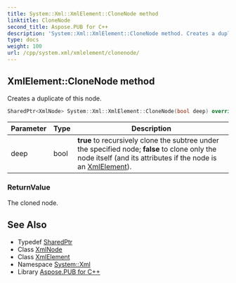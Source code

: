 ```yaml
---
title: System::Xml::XmlElement::CloneNode method
linktitle: CloneNode
second_title: Aspose.PUB for C++
description: 'System::Xml::XmlElement::CloneNode method. Creates a duplicate of this node in C++.'
type: docs
weight: 100
url: /cpp/system.xml/xmlelement/clonenode/
---
```

## XmlElement::CloneNode method


Creates a duplicate of this node.

```cpp
SharedPtr<XmlNode> System::Xml::XmlElement::CloneNode(bool deep) override
```


| Parameter | Type | Description |
| --- | --- | --- |
| deep | bool | **true** to recursively clone the subtree under the specified node; **false** to clone only the node itself (and its attributes if the node is an [XmlElement](../)). |

### ReturnValue

The cloned node.

## See Also

* Typedef [SharedPtr](../../../system/sharedptr/)
* Class [XmlNode](../../xmlnode/)
* Class [XmlElement](../)
* Namespace [System::Xml](../../)
* Library [Aspose.PUB for C++](../../../)
